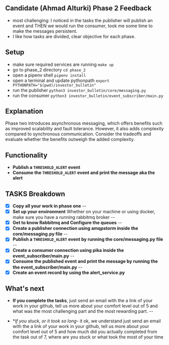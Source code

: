 ## Candidate (Ahmad Alturki) Phase 2 Feedback

- most challenging: I noticed in the tasks the publisher will publish an event and THEN we would run the consumer, took me some time to make the messages persistent.
- I like how tasks are divided, clear objective for each phase.

## Setup
- make sure required services are running `make up`
- go to phase_2 directory `cd phase_2`
- open a pipenv shell `pipenv install`
- open a terminal and update pythonpath `export PYTHONPATH="$(pwd)/investor_bulletin"`
- run the publisher `python3 investor_bulletin/core/messaging.py`
- run the consumer `python3 investor_bulletin/event_subscriber/main.py`

## Explanation
Phase two introduces asynchronous messaging, which offers benefits such as improved scalability and fault tolerance. However, it also adds complexity compared to synchronous communication. Consider the tradeoffs and evaluate whether the benefits outweigh the added complexity.

## Functionality

- **Publish a `THRESHOLD_ALERT` event**
- **Consume the `THRESHOLD_ALERT` event and print the message aka the alert**

## TASKS Breakdown

- [x] **Copy all your work in phase one**
--
- [x] **Set up your environment**
 Whether on your machine or using docker, make sure you have a running rabbitmq broker
--
- [x] **Get to know Rabbitmq and Configure the queues**
--
- [x] **Create a publisher connection using amqpstorm inside the core/messaging.py file**
--
- [x] **Publish a `THRESHOLD_ALERT` event by running the core/messaging.py file**
--
- [x] **Create a consumer connection using pika inside the event_subscriber/main.py**
--
- [x] **Consume the published event and print the message by running the the event_subscriber/main.py**
--
- [x] **Create an event record by using the alert_service.py**

## What's next

- **If you complete the tasks**, just send an email with the a link of your work in your github, tell us more about your comfort level out of 5 and what was the most challenging part and the most rewarding part.
--

- **If you stuck, or it took so long*- it ok, we understand just send an email with the a link of your work in your github, tell us more about your comfort level out of 5 and how much did you actually completed from the task out of 7, where are you stuck or what took the most of your time

